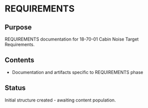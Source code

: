 # REQUIREMENTS

## Purpose
REQUIREMENTS documentation for 18-70-01 Cabin Noise Target Requirements.

## Contents
- Documentation and artifacts specific to REQUIREMENTS phase

## Status
Initial structure created - awaiting content population.
